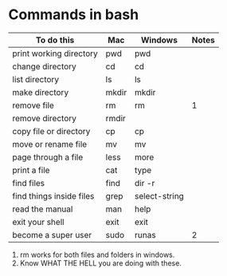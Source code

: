 Commands in bash
================

| To do this               | Mac   | Windows       | Notes |
|--------------------------|-------|---------------|-------|
| print working directory  | pwd   | pwd           |       |
| change directory         | cd    | cd            |       |
| list directory           | ls    | ls            |       |
| make directory           | mkdir | mkdir         |       |
| remove file              | rm    | rm            | 1     |
| remove directory         | rmdir |               |       |
| copy file or directory   | cp    | cp            |       |
| move or rename file      | mv    | mv            |       |
| page through a file      | less  | more          |       |
| print a file             | cat   | type          |       |
| find files               | find  | dir -r        |       |
| find things inside files | grep  | select-string |       |
| read the manual          | man   | help          |       |
| exit your shell          | exit  | exit          |       |
| become a super user      | sudo  | runas         | 2     |

1) rm works for both files and folders in windows.
2) Know WHAT THE HELL you are doing with these.
